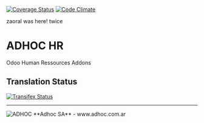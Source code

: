 [![Coverage Status](https://coveralls.io/repos/ingadhoc/hr/badge.png?branch=13.0)](https://coveralls.io/r/ingadhoc/hr?branch=13.0)
[![Code Climate](https://codeclimate.com/github/ingadhoc/hr/badges/gpa.svg)](https://codeclimate.com/github/ingadhoc/hr)

zaoral was here!
twice

# ADHOC HR

Odoo Human Ressources Addons


[//]: # (addons)
[//]: # (end addons)

Translation Status
------------------
[![Transifex Status](https://www.transifex.com/projects/p/ingadhoc-hr-13-0/chart/image_png)](https://www.transifex.com/projects/p/ingadhoc-hr-13-0)

----

<img alt="ADHOC" src="http://fotos.subefotos.com/83fed853c1e15a8023b86b2b22d6145bo.png" />
**Adhoc SA** - www.adhoc.com.ar
